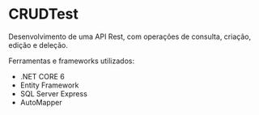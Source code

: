 # CRUDTest

Desenvolvimento de uma API Rest, com operações de consulta, criação, edição e deleção.

Ferramentas e frameworks utilizados:
- .NET CORE 6
- Entity Framework
- SQL Server Express
- AutoMapper

